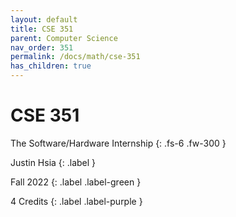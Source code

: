 ```yaml
---
layout: default
title: CSE 351
parent: Computer Science
nav_order: 351
permalink: /docs/math/cse-351
has_children: true
---
```


# CSE 351

The Software/Hardware Internship
{: .fs-6 .fw-300 }

Justin Hsia
{: .label }

Fall 2022
{: .label .label-green }

4 Credits
{: .label .label-purple }

